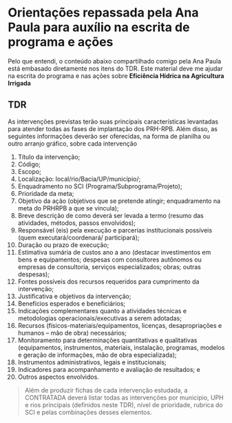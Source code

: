 # Orientações repassada pela Ana Paula para auxílio na escrita de programa e ações

Pelo que entendi, o conteúdo abaixo compartilhado comigo pela Ana Paula está embasado diretamente nos itens do TDR. Este material deve me ajudar na escrita do programa e nas ações sobre **Eficiência Hídrica na Agricultura Irrigada**

## TDR

As intervenções previstas terão suas principais características levantadas para atender todas as fases de implantação dos PRH-RPB. Além disso, as seguintes informações deverão ser oferecidas, na forma de planilha ou outro arranjo gráfico, sobre cada intervenção

1.	Título da intervenção;
2.	Código;
3.	Escopo;
4.	Localização: local/rio/Bacia/UP/município/;
5.	Enquadramento no SCI (Programa/Subprograma/Projeto);
6.	Prioridade da meta;
7.	Objetivo da ação (objetivos que se pretende atingir; enquadramento na meta do PRHRPB a que se vincula);
8.	Breve descrição de como deverá ser levada a termo (resumo das atividades, métodos, passos envolvidos);
9.	Responsável (eis) pela execução e parcerias institucionais possíveis (quem executará/coordenará/ participará);
10.	Duração ou prazo de execução;
11.	Estimativa sumária de custos ano a ano (destacar investimentos em bens e equipamentos; despesas com consultores autônomos ou empresas de consultoria, serviços especializados; obras; outras despesas);
12.	Fontes possíveis dos recursos requeridos para cumprimento da intervenção;
13.	Justificativa e objetivos da intervenção;
14.	Benefícios esperados e beneficiários;
15.	Indicações complementares quanto a atividades técnicas e metodologias operacionais/executivas a serem adotadas;
16.	Recursos (físicos-materiais/equipamentos, licenças, desapropriações e humanos – mão de obra) necessários;
17.	Monitoramento para determinações quantitativas e qualitativas (equipamentos, instrumentos, materiais, instalação, programas, modelos e geração de informações, mão de obra especializada);
18.	Instrumentos administrativos, legais e institucionais;
19.	Indicadores para acompanhamento e avaliação de resultados; e
20.	Outros aspectos envolvidos.

>Além de produzir fichas de cada intervenção estudada, a CONTRATADA deverá listar todas as intervenções por município, UPH e rios principais (definidos neste TDR), nível de prioridade, rubrica do SCI e pelas combinações desses elementos.

